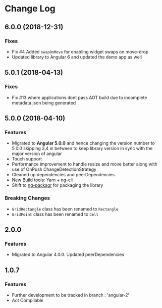 # Change Log
## 6.0.0 (2018-12-31)
### Fixes
* Fix #4 Added `swapOnMove` for enabling widget swaps on move-drop
* Updated library to Angular 6 and updated the demo app as well

## 5.0.1 (2018-04-13)
### Fixes
* Fix #13 where applications dont pass AOT build due to incomplete metadata.json being generated

## 5.0.0 (2018-04-10)
### Features
* Migrated to **Angular 5.0.0** and hence changing the version number to 5.0.0 skipping 3,4 in between to keep library version in sync with the major version of angular 
* Touch support
* Performance improvement to handle resize and move better along with use of OnPush ChangeDetectionStrategy
* Cleaned up dependencies and peerDependencies
* New Build tools: Yarn + ng-cli
* Shift to [ng-packagr](https://github.com/dherges/ng-packagr) for packaging the library

### Breaking Changes
* `GridRectangle` class has been renamed to `Rectangle`
* `GridPoint` class has been renamed to `Cell`

## 2.0.0
### Features
* Migrated to Angular 4.0.0. Updated peerDependencies
## 1.0.7
### Features
* Further development to be tracked in branch : 'angular-2'
* Aot Compilable
